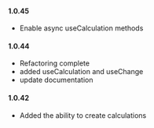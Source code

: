 #### 1.0.45

-   Enable async useCalculation methods

#### 1.0.44

-   Refactoring complete
-   added useCalculation and useChange
-   update documentation

#### 1.0.42

-   Added the ability to create calculations
